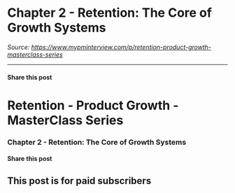 # Chapter 2 - Retention: The Core of Growth Systems

*Source: https://www.mypminterview.com/p/retention-product-growth-masterclass-series*

---

#### Share this post

# Retention - Product Growth - MasterClass Series

### Chapter 2 - Retention: The Core of Growth Systems

#### Share this post

## This post is for paid subscribers

